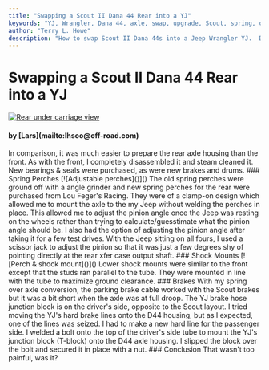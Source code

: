 ```yaml
---
title: "Swapping a Scout II Dana 44 Rear into a YJ"
keywords: "YJ, Wrangler, Dana 44, axle, swap, upgrade, Scout, spring, over, axle, SOA"
author: "Terry L. Howe"
description: "How to swap Scout II Dana 44s into a Jeep Wrangler YJ.  Details on how to do a spring over on a Wrangler YJ at the same time."
---
```


# Swapping a Scout II Dana 44 Rear into a YJ
[![Rear under carriage view]()]()
<H4>by [Lars](mailto:lhsoo@off-road.com)</H4>
In comparison, it was much easier to prepare the rear axle
housing than the front.  As with the front, I completely
disassembled it and steam cleaned it.  New bearings & seals
were purchased, as were new brakes and drums.
### Spring Perches
[![Adjustable perches]()]()
The old spring perches were ground off with a angle grinder and
new spring perches for the rear were purchased from Lou
Feger's Racing.  They were of a clamp-on design which allowed me to
mount the axle to the my Jeep without welding the perches in place.
This allowed me to adjust the pinion angle once the Jeep was resting
on the wheels rather than trying to calculate/guesstimate what the
pinion angle should be.  I also had the option of adjusting the pinion
angle after taking it for a few test drives.
With the Jeep sitting on all fours, I used a
scissor jack to adjust the pinion so that it was just a few
degrees shy of pointing directly at the rear xfer case
output shaft.
### Shock Mounts
[![Perch & shock mount]()]()
Lower shock mounts were similar to the front except that the
studs ran parallel to the tube.  They were mounted in line with the
tube to maximize ground clearance.
### Brakes
With my spring over axle conversion, the parking brake cable worked
with the Scout brakes but it was a bit short when the axle was at
full droop.  The YJ brake hose junction block is on the driver's
side, opposite to the Scout layout.  I tried moving the YJ's hard
brake lines onto the D44 housing, but as I expected, one of the
lines was seized.  I had to make a new hard line for the passenger
side.
I welded a bolt onto the top of the driver's side tube
to mount the YJ's junction block (T-block) onto the D44 axle
housing.  I slipped the block over the bolt and secured it
in place with a nut.
### Conclusion
That wasn't too painful, was it?